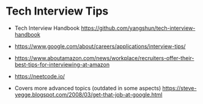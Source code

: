 # Tech Interview Tips

- Tech Interview Handbook https://github.com/yangshun/tech-interview-handbook

- https://www.google.com/about/careers/applications/interview-tips/
- https://www.aboutamazon.com/news/workplace/recruiters-offer-their-best-tips-for-interviewing-at-amazon
- https://neetcode.io/

- Covers more advanced topics (outdated in some aspects) https://steve-yegge.blogspot.com/2008/03/get-that-job-at-google.html
